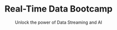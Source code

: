 ---
layout: course
title: "Real-Time Data Bootcamp"
subtitle: "Unlock the power of Data Streaming and AI"
description: "Unlock the power of Data Streaming and AI"
highlights:
  - "3-month comprehensive program designed and taught by Platform & Data Practitioners"
  - "Learn and know how to build real-time data pipelines with Confluent, Kafka Connect, and Flink SQL"
  - "Understand Data Infrastructure internals and how to manage clusters with Terraform and Kubernetes"
  - "Learn how to transform data streams with Flink SQL"
  - "Apache Airflow - modern data pipelines"

who_can_attend:
  - "Keen interest to get into the world of Data Engineering!"
  - "Have some exposure to Programming / Databases / Networking"

why_attend:
  - "Unlock opportunities in data infrastructure/streaming space"
  - "Growing demand for AI will result in demand for more Platform / Data Engineers"
  - "Edge over others as you gain problem-solving skills through hands-on projects"

why_data_ai_academy:
  - "Practitioner-led training"
  - "Hands-on exposure to debugging and analysis"
  - "Regular interaction with Data Infrastructure experts"
  - "Hands-on Project - define, design, and build custom projects with Data Infrastructure and GenAI"
  - "Weekly 1:1 mentoring session for project and career guidance"

duration_delivery:
  - "Duration: 3 Months"
  - "Live Online or In-person"
  - "Classes on Mon, Wed, and Thu (9:30am to 1pm)"
  - "Regular Masterclass by industry experts"
  
image: "/img/real-time-data.jpg"
upcoming_batches:
  start_date: "March 2025"
weight: 1

---